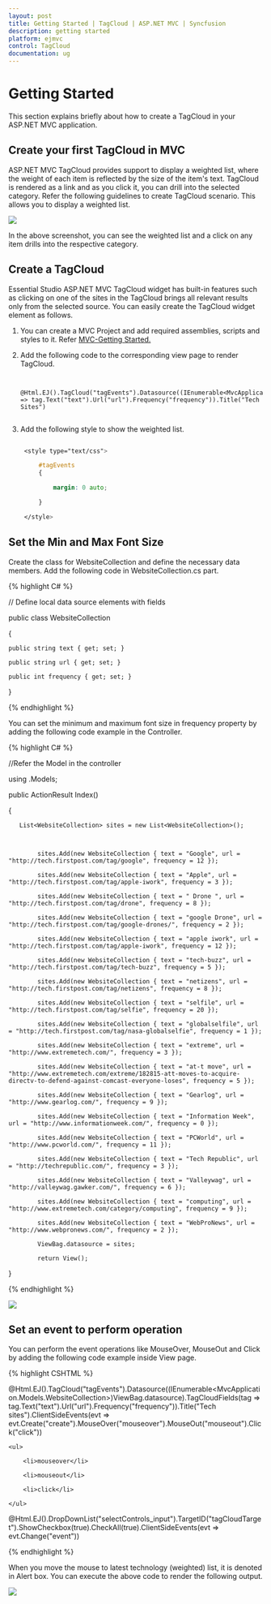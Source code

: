 ```yaml
---
layout: post
title: Getting Started | TagCloud | ASP.NET MVC | Syncfusion
description: getting started
platform: ejmvc
control: TagCloud
documentation: ug
---
```


# Getting Started

This section explains briefly about how to create a TagCloud in your ASP.NET MVC application.

## Create your first TagCloud in MVC

ASP.NET MVC TagCloud provides support to display a weighted list, where the weight of each item is reflected by the size of the item's text. TagCloud is rendered as a link and as you click it, you can drill into the selected category. Refer the following guidelines to create TagCloud scenario. This allows you to display a weighted list.

![](Getting-Started_images/Getting-Started_img1.png)


In the above screenshot, you can see the weighted list and a click on any item drills into the respective category.

## Create a TagCloud 

Essential Studio ASP.NET MVC TagCloud widget has built-in features such as clicking on one of the sites in the TagCloud brings all relevant results only from the selected source. You can easily create the TagCloud widget element as follows.

1. You can create a MVC Project and add required assemblies, scripts and styles to it.  Refer [MVC-Getting Started.](http://help.syncfusion.com/aspnetmvc/tagcloud/getting-started)
2. Add the following code to the corresponding view page to render TagCloud.

   ~~~ cshtml

	@Html.EJ().TagCloud("tagEvents").Datasource((IEnumerable<MvcApplication.Models.WebsiteCollection>)ViewBag.datasource).TagCloudFields(tag => tag.Text("text").Url("url").Frequency("frequency")).Title("Tech Sites")


   ~~~
   

3. Add the following style to show the weighted list.

   ~~~ css

	<style type="text/css">

		#tagEvents 
		{

			margin: 0 auto;

		}

	</style>

   ~~~
   

## Set the Min and Max Font Size

Create the class for WebsiteCollection and define the necessary data members. Add the following code in WebsiteCollection.cs part.


{% highlight C# %}

// Define local data source elements with  fields            

public class WebsiteCollection

{

	public string text { get; set; }

	public string url { get; set; }

	public int frequency { get; set; }

}

{% endhighlight %}

You can set the minimum and maximum font size in frequency property by adding the following code example in the Controller.

{% highlight C# %}

//Refer the Model in the controller

using <Applicationname>.Models;



public ActionResult Index()

  {

       List<WebsiteCollection> sites = new List<WebsiteCollection>();



            sites.Add(new WebsiteCollection { text = "Google", url = "http://tech.firstpost.com/tag/google", frequency = 12 });

            sites.Add(new WebsiteCollection { text = "Apple", url = "http://tech.firstpost.com/tag/apple-iwork", frequency = 3 });

            sites.Add(new WebsiteCollection { text = " Drone ", url = "http://tech.firstpost.com/tag/drone", frequency = 8 });

            sites.Add(new WebsiteCollection { text = "google Drone", url = "http://tech.firstpost.com/tag/google-drones/", frequency = 2 });

            sites.Add(new WebsiteCollection { text = "apple iwork", url = "http://tech.firstpost.com/tag/apple-iwork", frequency = 12 });

            sites.Add(new WebsiteCollection { text = "tech-buzz", url = "http://tech.firstpost.com/tag/tech-buzz", frequency = 5 });

            sites.Add(new WebsiteCollection { text = "netizens", url = "http://tech.firstpost.com/tag/netizens", frequency = 8 });

            sites.Add(new WebsiteCollection { text = "selfile", url = "http://tech.firstpost.com/tag/selfie", frequency = 20 });

            sites.Add(new WebsiteCollection { text = "globalselfile", url = "http://tech.firstpost.com/tag/nasa-globalselfie", frequency = 1 });

            sites.Add(new WebsiteCollection { text = "extreme", url = "http://www.extremetech.com/", frequency = 3 });

            sites.Add(new WebsiteCollection { text = "at-t move", url = "http://www.extremetech.com/extreme/182815-att-moves-to-acquire-directv-to-defend-against-comcast-everyone-loses", frequency = 5 });

            sites.Add(new WebsiteCollection { text = "Gearlog", url = "http://www.gearlog.com/", frequency = 9 });

            sites.Add(new WebsiteCollection { text = "Information Week", url = "http://www.informationweek.com/", frequency = 0 });

            sites.Add(new WebsiteCollection { text = "PCWorld", url = "http://www.pcworld.com/", frequency = 11 });

            sites.Add(new WebsiteCollection { text = "Tech Republic", url = "http://techrepublic.com/", frequency = 3 });

            sites.Add(new WebsiteCollection { text = "Valleywag", url = "http://valleywag.gawker.com/", frequency = 6 });

            sites.Add(new WebsiteCollection { text = "computing", url = "http://www.extremetech.com/category/computing", frequency = 9 });

            sites.Add(new WebsiteCollection { text = "WebProNews", url = "http://www.webpronews.com/", frequency = 2 });             

            ViewBag.datasource = sites;

            return View();           

}

{% endhighlight %}

![](Getting-Started_images/Getting-Started_img2.png)

## Set an event to perform operation

You can perform the event operations like MouseOver, MouseOut and Click by adding the following code example inside View page.      

{% highlight CSHTML %}

@Html.EJ().TagCloud("tagEvents").Datasource((IEnumerable<MvcApplication.Models.WebsiteCollection>)ViewBag.datasource).TagCloudFields(tag => tag.Text("text").Url("url").Frequency("frequency")).Title("Tech sites").ClientSideEvents(evt => evt.Create("create").MouseOver("mouseover").MouseOut("mouseout").Click("click"))



<div id="tagCloudTarget">

    <ul>

        <li>mouseover</li>

        <li>mouseout</li>

        <li>click</li>

    </ul>

</div>

@Html.EJ().DropDownList("selectControls_input").TargetID("tagCloudTarget").ShowCheckbox(true).CheckAll(true).ClientSideEvents(evt => evt.Change("event"))

<style type="text/css">

	#tagEvents 
	{

		margin: 0 auto;

	}

</style>

<script>

	function event(args) 
	{

		tagObj = $("#tagEvents").data("ejTagCloud");

		if (args.isChecked) 
		{

			switch (args.selectedText) 
			{

				case "mouseover": tagObj.option(args.selectedText, "mouseover"); break;

				case "mouseout": tagObj.option(args.selectedText, "mouseout"); break;

				case "click": tagObj.option(args.selectedText, "click"); break;

			}

		}

		else tagObj.option(args.selectedText, null);

	}



	function create(args) 
	{

		alert("Tagcloud has been created.");

	}

	function mouseover(args) 
	{

		alert("Mouse pointer is hovered on " + args.value);

	}

	function mouseout(args) 
	{

		alert("Mouse pointer is hovered away from " + args.value);

	}

	function click(args) 
	{

		alert( args.value + " is clicked.");

	}              

</script>

{% endhighlight %}

When you move the mouse to latest technology (weighted) list, it is denoted in Alert box. You can execute the above code to render the following output. 

![](Getting-Started_images/Getting-Started_img3.png)